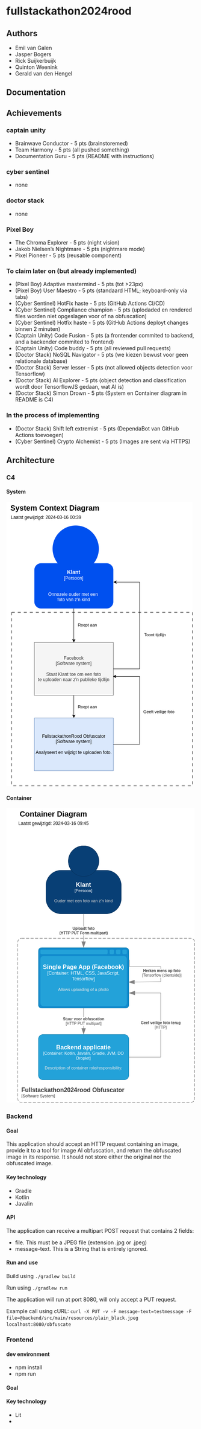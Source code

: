 # fullstackathon2024rood

## Authors

- Emil van Galen
- Jasper Bogers
- Rick Suijkerbuijk
- Quinton Weenink
- Gerald van den Hengel

## Documentation

## Achievements

### captain unity
- Brainwave Conductor - 5 pts (brainstoremed)
- Team Harmony - 5 pts (all pushed something)
- Documentation Guru - 5 pts (README with instructions)

### cyber sentinel
- none

### doctor stack
- none

### Pixel Boy
- The Chroma Explorer - 5 pts (night vision)
- Jakob Nielsen’s Nightmare - 5 pts (nightmare mode)
- Pixel Pioneer - 5 pts (reusable component)

### To claim later on (but already implemented)
- (Pixel Boy) Adaptive mastermind - 5 pts (tot >23px)
- (Pixel Boy) User Maestro - 5 pts (standaard HTML; keyboard-only via tabs)
- (Cyber Sentinel) HotFix haste - 5 pts (GitHub Actions CI/CD)
- (Cyber Sentinel) Compliance champion - 5 pts (uplodaded en rendered files worden niet opgeslagen voor of na obfuscation)
- (Cyber Sentinel) Hotfix haste - 5 pts (GitHub Actions deployt changes binnen 2 minuten)
- (Captain Unity) Code Fusion - 5 pts (a frontender commited to backend, and a backender commited to frontend)
- (Captain Unity) Code buddy - 5 pts (all reviewed pull requests)
- (Doctor Stack) NoSQL Navigator - 5 pts (we kiezen bewust voor geen relationale database)
- (Doctor Stack) Server lesser - 5 pts (not allowed objects detection voor Tensorflow)
- (Doctor Stack) AI Explorer - 5 pts (object detection and classification wordt door TensorflowJS gedaan, wat AI is)
- (Doctor Stack) Simon Drown - 5 pts (System en Container diagram in README is C4)

### In the process of implementing
- (Doctor Stack) Shift left extremist - 5 pts (DependaBot van GitHub Actions toevoegen)
- (Cyber Sentinel) Crypto Alchemist - 5 pts (Images are sent via HTTPS)

## Architecture

### C4

#### System

![C4 System Context](fullstackathon2024rood-c4-system.png)

#### Container

![C4 Container](fullstackathon2024rood-c4-container.png)

### Backend

#### Goal
This application should accept an HTTP request containing an image, provide it to a tool for image AI obfuscation, and
return the obfuscated image in its response. It should not store either the original nor the obfuscated image.

#### Key technology
* Gradle
* Kotlin
* Javalin

#### API
The application can receive a multipart POST request that contains 2 fields:
- file. This must be a JPEG file (extension .jpg or .jpeg)
- message-text. This is a String that is entirely ignored.

#### Run and use

Build using `./gradlew build`

Run using `./gradlew run`

The application will run at port 8080, will only accept a PUT request.

Example call using cURL:
`curl -X PUT -v -F message-text=testmessage -F file=@backend/src/main/resources/plain_black.jpeg localhost:8080/obfuscate`

### Frontend

#### dev environment
- npm install
- npm run

#### Goal

#### Key technology
* Lit
*
